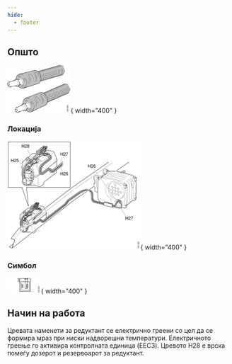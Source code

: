 ```yaml
---
hide:
  - footer
---
```

## Општо

![Image title](../images/b213621.svg){ width="400" }

### Локација

![Image title](../images/b334363.svg){ width="400" } 

### Симбол

![Image title](../images/b350481.svg){ width="400" }


## Начин на работа

Цревата наменети за редуктант се електрично греени со цел да се формира мраз при ниски надворешни температури. Електричното греење го активира контролната единица (EEC3). Цревото H28 е врска помеѓу  дозерот и резервоарот за редуктант.